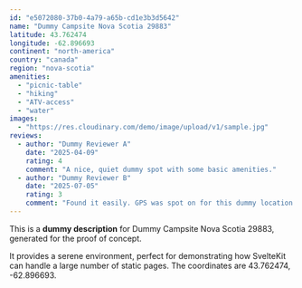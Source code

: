 ```yaml
---
id: "e5072080-37b0-4a79-a65b-cd1e3b3d5642"
name: "Dummy Campsite Nova Scotia 29883"
latitude: 43.762474
longitude: -62.896693
continent: "north-america"
country: "canada"
region: "nova-scotia"
amenities:
  - "picnic-table"
  - "hiking"
  - "ATV-access"
  - "water"
images:
  - "https://res.cloudinary.com/demo/image/upload/v1/sample.jpg"
reviews:
  - author: "Dummy Reviewer A"
    date: "2025-04-09"
    rating: 4
    comment: "A nice, quiet dummy spot with some basic amenities."
  - author: "Dummy Reviewer B"
    date: "2025-07-05"
    rating: 3
    comment: "Found it easily. GPS was spot on for this dummy location."
---
```


This is a **dummy description** for Dummy Campsite Nova Scotia 29883, generated for the proof of concept.

It provides a serene environment, perfect for demonstrating how SvelteKit can handle a large number of static pages. The coordinates are 43.762474, -62.896693.
